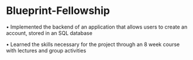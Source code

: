 # Blueprint-Fellowship
• Implemented the backend of an application that allows users to create an account, stored in an SQL database 

• Learned the skills necessary for the project through an 8 week course with lectures and group activities
